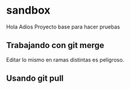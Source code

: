 # sandbox
Hola 
Adios
Proyecto base para hacer pruebas

## Trabajando con git merge



Editar lo mismo en ramas distintas es peligroso.


## Usando git pull
